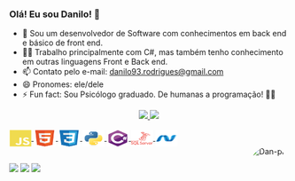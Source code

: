 ### Olá! Eu sou Danilo! 👋

- 📝 Sou um desenvolvedor de Software com conhecimentos em back end e básico de front end.
- 🐱‍💻 Trabalho principalmente com C#, mas também tenho conhecimento em outras linguagens Front e Back end.
- 📫 Contato pelo e-mail: danilo93.rodrigues@gmail.com
- 😄 Pronomes: ele/dele
- ⚡ Fun fact: Sou Psicólogo graduado. De humanas a programação! 🤷‍♂️

<div align="center">
  <a href="https://github.com/ikrypty">
  <img height="170em" src="https://github-readme-stats.vercel.app/api?username=ikrypty&show_icons=true&theme=tokyonight&include_all_commits=true&count_private=true"/>
  <img height="170em" src="https://github-readme-stats.vercel.app/api/top-langs/?username=ikrypty&layout=compact&langs_count=7&theme=tokyonight"/>
</div>
<div style="display: inline_block"><br>
  <img align="center" alt="Dan-Js" height="30" width="40" src="https://raw.githubusercontent.com/devicons/devicon/master/icons/javascript/javascript-plain.svg">
  <img align="center" alt="Dan-HTML" height="30" width="40" src="https://raw.githubusercontent.com/devicons/devicon/master/icons/html5/html5-original.svg">
  <img align="center" alt="Dan-CSS" height="30" width="40" src="https://raw.githubusercontent.com/devicons/devicon/master/icons/css3/css3-original.svg">
  <img align="center" alt="Dan-Python" height="30" width="40" src="https://raw.githubusercontent.com/devicons/devicon/master/icons/python/python-original.svg">
  <img align="center" alt="Dan-Csharp" height="30" width="40" src="https://raw.githubusercontent.com/devicons/devicon/master/icons/csharp/csharp-original.svg">
  <img align="center" alt="Dan-SQL" height="30" width="40" src="https://raw.githubusercontent.com/devicons/devicon/master/icons/microsoftsqlserver/microsoftsqlserver-plain-wordmark.svg">
  <img align="center" alt="Dan-.NET" height="30" width="40" src="https://raw.githubusercontent.com/devicons/devicon/master/icons/dot-net/dot-net-original.svg">
</div>
  <img align="right" alt="Dan-pic" height="150" style="border-radius:50px;" src="http://clubedosgeeks.com.br/wp-content/uploads/2016/01/dormrm.gif">
</div>


  ##
  
  <div> 
  <a href="https://www.instagram.com/danilors93/" target="_blank"><img src="https://img.shields.io/badge/-Instagram-%23E4405F?style=for-the-badge&logo=instagram&logoColor=white" target="_blank"></a>
  <a href = "mailto:danilo93.rodrigues@gmail.com"><img src="https://img.shields.io/badge/-Gmail-%23333?style=for-the-badge&logo=gmail&logoColor=white" target="_blank"></a>
  <a href="https://www.linkedin.com/in/danilo-rodrigues-a26482a7" target="_blank"><img src="https://img.shields.io/badge/-LinkedIn-%230077B5?style=for-the-badge&logo=linkedin&logoColor=white" target="_blank"></a> 
  
  

